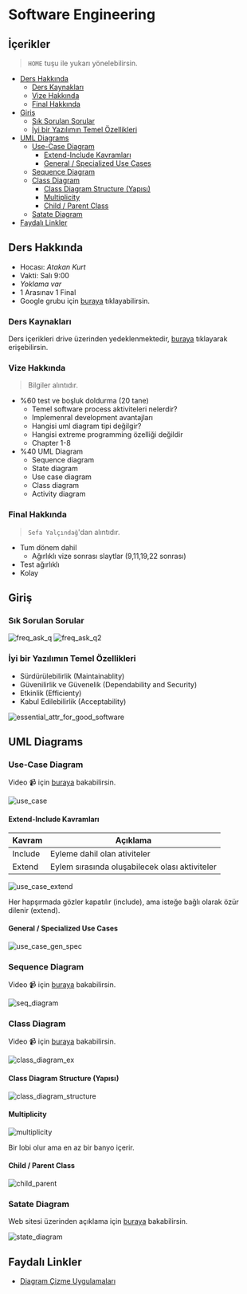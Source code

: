 # Software Engineering <!-- omit in toc -->

## İçerikler <!-- omit in toc -->

> `HOME` tuşu ile yukarı yönelebilirsin.

- [Ders Hakkında](#ders-hakk%C4%B1nda)
  - [Ders Kaynakları](#ders-kaynaklar%C4%B1)
  - [Vize Hakkında](#vize-hakk%C4%B1nda)
  - [Final Hakkında](#final-hakk%C4%B1nda)
- [Giriş](#giri%C5%9F)
  - [Sık Sorulan Sorular](#s%C4%B1k-sorulan-sorular)
  - [İyi bir Yazılımın Temel Özellikleri](#i%CC%87yi-bir-yaz%C4%B1l%C4%B1m%C4%B1n-temel-%C3%B6zellikleri)
- [UML Diagrams](#uml-diagrams)
  - [Use-Case Diagram](#use-case-diagram)
    - [Extend-Include Kavramları](#extend-include-kavramlar%C4%B1)
    - [General / Specialized Use Cases](#general--specialized-use-cases)
  - [Sequence Diagram](#sequence-diagram)
  - [Class Diagram](#class-diagram)
    - [Class Diagram Structure (Yapısı)](#class-diagram-structure-yap%C4%B1s%C4%B1)
    - [Multiplicity](#multiplicity)
    - [Child / Parent Class](#child--parent-class)
  - [Satate Diagram](#satate-diagram)
- [Faydalı Linkler](#faydal%C4%B1-linkler)

## Ders Hakkında

- Hocası: *Atakan Kurt*
- Vakti: Salı 9:00
- *Yoklama var*
- 1 Arasınav 1 Final
- Google grubu için [buraya](https://groups.google.com/forum/#!forum/software2019) tıklayabilirsin.

### Ders Kaynakları

Ders içerikleri drive üzerinden yedeklenmektedir, [buraya](https://drive.google.com/open?id=1RlXOQlUwKcLO5t-r1N4Y9szn2g_R9lJi) tıklayarak erişebilirsin.

### Vize Hakkında

> Bilgiler alıntıdır.

- %60 test ve boşluk doldurma (20 tane)
  - Temel software process aktiviteleri nelerdir?
  - Implemenral development avantajları
  - Hangisi uml diagram tipi değilgir?
  - Hangisi extreme programming özelliği değildir
  - Chapter 1-8
- %40 UML Diagram
  - Sequence diagram
  - State diagram
  - Use case diagram
  - Class diagram
  - Activity diagram

### Final Hakkında

> `Sefa Yalçındağ`'dan alıntıdır.

- Tum dönem dahil
  - Ağırlıklı vize sonrası slaytlar (9,11,19,22 sonrası)
- Test ağırlıklı
- Kolay

## Giriş

### Sık Sorulan Sorular

![freq_ask_q](../res/frequently_asked_q.png)
![freq_ask_q2](../res/freq_ask_q2.png)

### İyi bir Yazılımın Temel Özellikleri

- Sürdürülebilirlik (Maintainablity)
- Güvenilirlik ve Güvenelik (Dependability and Security)
- Etkinlik (Efficienty)
- Kabul Edilebilirlik (Acceptability)

![essential_attr_for_good_software](../res/essential_attr_for_good_software.png)

## UML Diagrams

### Use-Case Diagram

Video 📹 için [buraya](https://www.youtube.com/watch?v=zid-MVo7M-E) bakabilirsin.

![use_case](../res/use_case.png)

#### Extend-Include Kavramları

| Kavram  | Açıklama                                       |
| ------- | ---------------------------------------------- |
| Include | Eyleme dahil olan ativiteler                   |
| Extend  | Eylem sırasında oluşabilecek olası aktiviteler |

![use_case_extend](../res/use_case_extend.png)

Her hapşırmada gözler kapatılır (include), ama isteğe bağlı olarak özür dilenir (extend).

#### General / Specialized Use Cases

![use_case_gen_spec](../res/use_case_gen_spec.png)

### Sequence Diagram

Video 📹 için [buraya](https://www.youtube.com/watch?v=pCK6prSq8aw) bakabilirsin.

![seq_diagram](../res/sequence_diagram.png)

### Class Diagram

Video 📹 için [buraya](https://www.youtube.com/watch?v=UI6lqHOVHic) bakabilirsin.

![class_diagram_ex](../res/class_daigram_ex.png)

#### Class Diagram Structure (Yapısı)

![class_diagram_structure](../res/class_diagram.png)

#### Multiplicity

![multiplicity](../res/multiplicity.png)

Bir lobi olur ama en az bir banyo içerir.

#### Child / Parent Class

![child_parent](../res/chlld_parent.png)

### Satate Diagram

Web sitesi üzerinden açıklama için [buraya](https://www.lucidchart.com/pages/uml-state-machine-diagram) bakabilirsin.

![state_diagram](../res/state_diagram.png)

## Faydalı Linkler

- [Diagram Çizme Uygulamaları](https://www.lucidchart.com/)